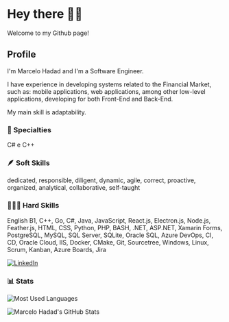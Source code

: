 # Hey there ✌🏼

Welcome to my Github page!

## Profile

I'm Marcelo Hadad and I'm a Software Engineer.

I have experience in developing systems related to the Financial Market, such as: mobile applications, web applications, among other low-level applications, developing for both Front-End and Back-End.

My main skill is adaptability.

### 🌟 Specialties

C# e C++

### 🪶 Soft Skills

dedicated, responsible, diligent, dynamic, agile, correct, proactive, organized, analytical, collaborative, self-taught

### 👨🏻‍💻 Hard Skills

English B1, C++, Go, C#, Java, JavaScript, React.js, Electron.js, Node.js, Feather.js, HTML, CSS, Python, PHP, BASH, .NET, ASP.NET, Xamarin Forms, PostgreSQL, MySQL, SQL Server, SQLite, Oracle SQL, Azure DevOps, CI, CD, Oracle Cloud, IIS, Docker, CMake, Git, Sourcetree, Windows, Linux, Scrum, Kanban, Azure Boards, Jira
  
[![LinkedIn](https://img.shields.io/badge/-LinkedIn-%230077B5?style=for-the-badge&logo=linkedin&logoColor=white)](https://www.linkedin.com/in/MarceloHadad/)

### 📊 Stats

![Most Used Languages](https://github-readme-stats-git-masterrstaa-rickstaa.vercel.app/api/top-langs/?username=MarceloHadad&layout=compact&langs_count=7&theme=gotham)

![Marcelo Hadad's GitHub Stats](https://github-readme-stats-git-masterrstaa-rickstaa.vercel.app/api?username=MarceloHadad&show_icons=true&theme=gotham&include_all_commits=true&count_private=true)
